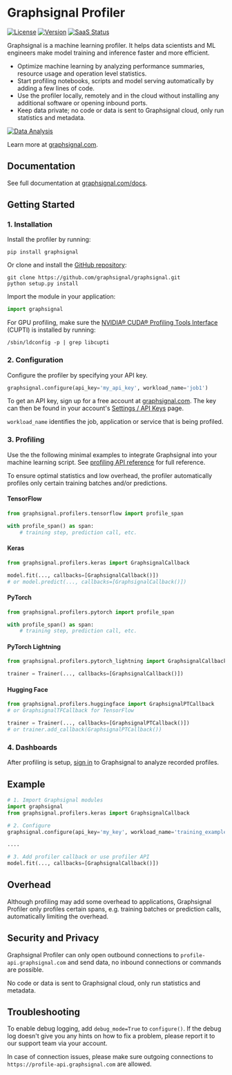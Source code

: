 # Graphsignal Profiler

[![License](http://img.shields.io/github/license/graphsignal/graphsignal)](https://github.com/graphsignal/graphsignal/blob/main/LICENSE)
[![Version](https://img.shields.io/github/v/tag/graphsignal/graphsignal?label=version)](https://github.com/graphsignal/graphsignal)
[![SaaS Status](https://img.shields.io/uptimerobot/status/m787882560-d6b932eb0068e8e4ade7f40c?label=SaaS%20status)](https://stats.uptimerobot.com/gMBNpCqqqJ)


Graphsignal is a machine learning profiler. It helps data scientists and ML engineers make model training and inference faster and more efficient. 

* Optimize machine learning by analyzing performance summaries, resource usage and operation level statistics.
* Start profiling notebooks, scripts and model serving automatically by adding a few lines of code.
* Use the profiler locally, remotely and in the cloud without installing any additional software or opening inbound ports.
* Keep data private; no code or data is sent to Graphsignal cloud, only run statistics and metadata.

[![Data Analysis](https://graphsignal.com/external/profile-dashboard.png)](https://graphsignal.com)

Learn more at [graphsignal.com](https://graphsignal.com).

## Documentation

See full documentation at [graphsignal.com/docs](https://graphsignal.com/docs/).


## Getting Started

### 1. Installation

Install the profiler by running:

```
pip install graphsignal
```

Or clone and install the [GitHub repository](https://github.com/graphsignal/graphsignal):

```
git clone https://github.com/graphsignal/graphsignal.git
python setup.py install
```

Import the module in your application:

```python
import graphsignal
```

For GPU profiling, make sure the [NVIDIA® CUDA® Profiling Tools Interface](https://developer.nvidia.com/cupti) (CUPTI) is installed by running:

```console
/sbin/ldconfig -p | grep libcupti
```


### 2. Configuration

Configure the profiler by specifying your API key.

```python
graphsignal.configure(api_key='my_api_key', workload_name='job1')
```

To get an API key, sign up for a free account at [graphsignal.com](https://graphsignal.com). The key can then be found in your account's [Settings / API Keys](https://app.graphsignal.com/settings/api_keys) page.

`workload_name` identifies the job, application or service that is being profiled.


### 3. Profiling

Use the the following minimal examples to integrate Graphsignal into your machine learning script. See [profiling API reference](/docs/profiler/api-reference/) for full reference.

To ensure optimal statistics and low overhead, the profiler automatically profiles only certain training batches and/or predictions. 

#### TensorFlow

```python
from graphsignal.profilers.tensorflow import profile_span

with profile_span() as span:
    # training step, prediction call, etc.
```

#### Keras

```python
from graphsignal.profilers.keras import GraphsignalCallback

model.fit(..., callbacks=[GraphsignalCallback()])
# or model.predict(..., callbacks=[GraphsignalCallback()])
```

#### PyTorch

```python
from graphsignal.profilers.pytorch import profile_span

with profile_span() as span:
    # training step, prediction call, etc.
```

#### PyTorch Lightning

```python
from graphsignal.profilers.pytorch_lightning import GraphsignalCallback

trainer = Trainer(..., callbacks=[GraphsignalCallback()])
```

#### Hugging Face

```python
from graphsignal.profilers.huggingface import GraphsignalPTCallback
# or GraphsignalTFCallback for TensorFlow

trainer = Trainer(..., callbacks=[GraphsignalPTCallback()])
# or trainer.add_callback(GraphsignalPTCallback())
```


### 4. Dashboards

After profiling is setup, [sign in](https://app.graphsignal.com/signin) to Graphsignal to analyze recorded profiles.


## Example

```python
# 1. Import Graphsignal modules
import graphsignal
from graphsignal.profilers.keras import GraphsignalCallback

# 2. Configure
graphsignal.configure(api_key='my_key', workload_name='training_example')

....

# 3. Add profiler callback or use profiler API
model.fit(..., callbacks=[GraphsignalCallback()])
```


## Overhead

Although profiling may add some overhead to applications, Graphsignal Profiler only profiles certain spans, e.g. training batches or prediction calls, automatically limiting the overhead.


## Security and Privacy

Graphsignal Profiler can only open outbound connections to `profile-api.graphsignal.com` and send data, no inbound connections or commands are possible. 

No code or data is sent to Graphsignal cloud, only run statistics and metadata.


## Troubleshooting

To enable debug logging, add `debug_mode=True` to `configure()`. If the debug log doesn't give you any hints on how to fix a problem, please report it to our support team via your account.

In case of connection issues, please make sure outgoing connections to `https://profile-api.graphsignal.com` are allowed.
